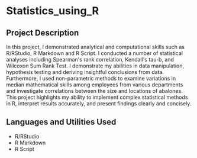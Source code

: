 # Statistics_using_R

<h2>Project Description</h2>
In this project, I demonstrated analytical and computational skills such as R/RStudio, R Markdown and R Script. I conducted a number of statistical analyses including Spearman's rank correlation, Kendall's tau-b, and Wilcoxon Sum Rank Test. I demonstrate my abilities in data manipulation, hypothesis testing and deriving insightful conclusions from data. Furthermore, I used non-parametric methods to examine variations in median mathematical skills among employees from various departments and investigate correlations between the size and locations of abalones. This project highlights my ability to implement complex statistical methods in R, interpret results accurately, and present findings clearly and concisely.  
<br />


<h2>Languages and Utilities Used</h2>

- R/RStudio
- R Markdown
- R Script

</p>

<!--
 ```diff
- text in red
+ text in green
! text in orange
# text in gray
@@ text in purple (and bold)@@
```
--!>
